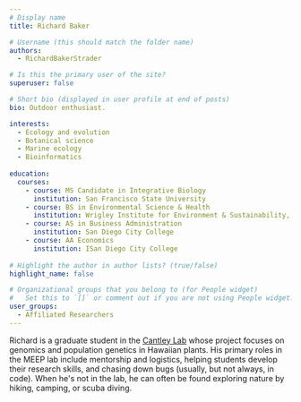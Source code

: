 ```yaml
---
# Display name
title: Richard Baker

# Username (this should match the folder name)
authors:
  - RichardBakerStrader

# Is this the primary user of the site?
superuser: false

# Short bio (displayed in user profile at end of posts)
bio: Outdoor enthusiast. 

interests:
  - Ecology and evolution
  - Botanical science
  - Marine ecology
  - Bioinformatics
  
education:
  courses:
    - course: MS Candidate in Integrative Biology
      institution: San Francisco State University
    - course: BS in Environmental Science & Health
      institution: Wrigley Institute for Environment & Sustainability, University of Southern California
    - course: AS in Business Administration
      institution: San Diego City College
    - course: AA Economics
      institution: ISan Diego City College
      
# Highlight the author in author lists? (true/false)
highlight_name: false

# Organizational groups that you belong to (for People widget)
#   Set this to `[]` or comment out if you are not using People widget.
user_groups:
  - Affiliated Researchers
---
```


Richard is a graduate student in the [Cantley Lab](https://cantleylab.wixsite.com/jasoncantley) whose project focuses on genomics and population genetics in Hawaiian plants. His primary roles in the MEEP lab include mentorship and logistics, helping students develop their research skills, and chasing down bugs (usually, but not always, in code).  When he's not in the lab, he can often be found exploring nature by hiking, camping, or scuba diving.
